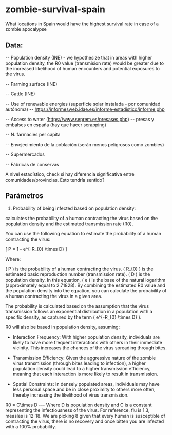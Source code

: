 # zombie-survival-spain
What locations in Spain would have the highest survival rate in case of a zombie apocalypse 

## Data:
-- Population density (INE) - we hypothesize that in areas with higher population density, the R0 value (transmision rate) would be greater due to the increased likelihood of human encounters and potential exposures to the virus.

-- Farming surface (INE)

-- Cattle (INE)

-- Use of renewable energies (superficie solar instalada - por comunidad autónoma) -- https://informesweb.idae.es/informe-estadistico/informe.php 

-- Access to water (https://www.seprem.es/presases.php) -- presas y embalses en españa (hay que hacer scrapping)

-- N. farmacies per capita

-- Envejecimiento de la población (serán menos peligrosos como zombies)

-- Supermercados

-- Fábricas de conservas


A nivel estadístico, check si hay diferencia significativa entre comunidades/provincias. Esto tendría sentido?

## Parámetros

1) Probability of being infected based on population density:

calculates the probability of a human contracting the virus based on the population density and the estimated transmission rate (R0).

You can use the following equation to estimate the probability of a human contracting the virus:

[ P = 1 - e^{-R_{0} \times D} ]

Where:

( P ) is the probability of a human contracting the virus.
( R_{0} ) is the estimated basic reproduction number (transmission rate).
( D ) is the population density.
In this equation, ( e ) is the base of the natural logarithm (approximately equal to 2.71828). By combining the estimated R0 value and the population density into the equation, you can calculate the probability of a human contracting the virus in a given area.

The probability is calculated based on the assumption that the virus transmission follows an exponential distribution in a population with a specific density, as captured by the term ( e^{-R_{0} \times D} ).

R0 will also be based in population density, assuming:

- Interaction Frequency: With higher population density, individuals are likely to have more frequent interactions with others in their immediate vicinity. This increases the chances of the virus spreading through bites.

- Transmission Efficiency: Given the aggressive nature of the zombie virus transmission (through bites leading to infection), a higher population density could lead to a higher transmission efficiency, meaning that each interaction is more likely to result in transmission.

- Spatial Constraints: In densely populated areas, individuals may have less personal space and be in close proximity to others more often, thereby increasing the likelihood of virus transmission.

R0 = C\times D --- Where D is population density and C is a constant representing the infectiousness of the virus. For reference, flu is 1.3, measles is 12-18. We are picking 8 given that every human is susceptible of contracting the virus, there is no recovery and once bitten you are infected with a 100% probability.
